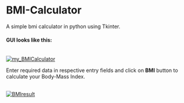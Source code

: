 # BMI-Calculator
A simple bmi calculator in python using Tkinter.
<h4>GUI looks like this:</h4> <br>
<a href="https://imgbb.com/"><img src="https://image.ibb.co/cndQyz/my_BMICalculator.png" alt="my_BMICalculator" border="0"></a><br>
<p> Enter required data in respective entry fields and click on <b>BMI</b> button to calculate your Body-Mass Index.</p><br>
<a href="https://imgbb.com/"><img src="https://image.ibb.co/kJTm5e/BMIresult.png" alt="BMIresult" border="0"></a>
